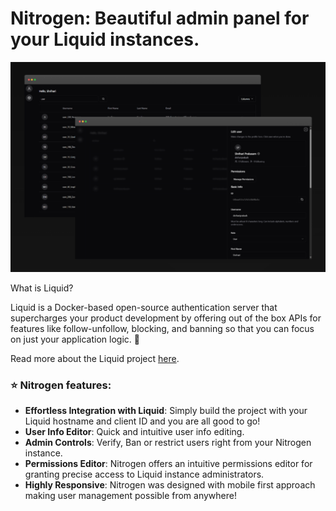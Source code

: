 # Nitrogen: Beautiful admin panel for your Liquid instances.

![Nitrogen Admin Panel](images/banner.png)

What is Liquid?

Liquid is a Docker-based open-source authentication server that supercharges your product development by offering out of the box APIs for features like follow-unfollow, blocking, and banning so that you can focus on just your application logic. 🚀

Read more about the Liquid project [here](https://github.com/shrihari-prakash/liquid).

### ⭐ Nitrogen features:

- **Effortless Integration with Liquid**: Simply build the project with your Liquid hostname and client ID and you are all good to go!
- **User Info Editor**: Quick and intuitive user info editing.
- **Admin Controls**: Verify, Ban or restrict users right from your Nitrogen instance.
- **Permissions Editor**: Nitrogen offers an intuitive permissions editor for granting precise access to Liquid instance administrators.
- **Highly Responsive**: Nitrogen was designed with mobile first approach making user management possible from anywhere!
